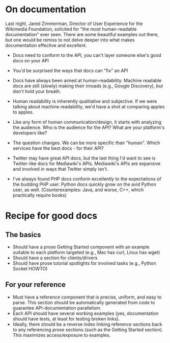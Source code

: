 # On documentation

Last night, Jared Zimmerman, Director of User Experience for the
Wikimedia Foundation, solicited for "the most human-readable
documentation" ever seen. There are some beautiful examples out there,
but one would be remiss to not delve deeper into what makes
documentation effective and excellent.

* Docs need to conform to the API, you can't layer someone else's good docs on your API
* You'd be surprised the ways that docs can "fix" an API

* Docs have always been aimed at human-readability. Machine readable
  docs are still (slowly) making their inroads (e.g., Google
  Discovery), but don't hold your breath.

* Human readability is inherently qualitative and subjective. If we
  were talking about machine readability, we'd have a shot at
  comparing apples to apples.

* Like any form of human communication/design, it starts with
  analyzing the audience. Who is the audience for the API? What are
  your platform's developers like?

* The question changes. We can be more specific than "human". Which
  services have the best docs - for their API?

* Twitter may have great API docs, but the last thing I'd want to see
  is Twitter-like docs for Mediawiki's APIs. Mediawiki's APIs are
  expansive and involved in ways that Twitter simply isn't.

* I've always found PHP docs conform excellently to the expectations
  of the budding PHP user.  Python docs quickly grow on the avid
  Python user, as well. (Counterexamples: Java, and worse, C++, which
  practically require books)

# Recipe for good docs

## The basics

* Should have a prose Getting Started component with an example
  suitable to each platform targeted (e.g., Mac has curl, Linux has
  wget)
* Should have a section for clients/drivers
* Should have prose tutorial spotlights for involved tasks (e.g.,
  Python Socket HOWTO)

## For your reference

* Must have a reference component that is precise, uniform, and easy
  to parse. This section should be automatically generated from code
  to guarantee API-documentation parallelism.
* Each API should have several working examples (yes, documentation
  should have tests, at least for testing broken links).
* Ideally, there should be a reverse index linking reference sections
  back to any referencing prose sections (such as the Getting Started
  section). This maximizes access/exposure to examples.
